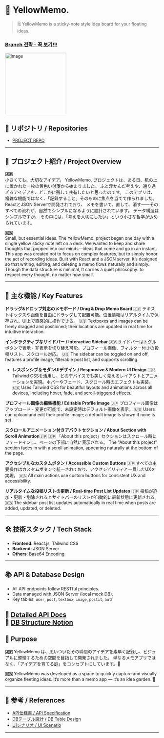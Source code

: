 # 📝 YellowMemo.
> 🗒️ YellowMemo is a sticky-note style idea board for your floating ideas.

### [Branch 전략 - 꼭 보기!!!](https://github.com/girlznight/Project-GirzDay-react-repo/blob/main/README.md)

<img alt="Image" src="https://github.com/user-attachments/assets/d91eb918-1423-4869-a666-5c2476aa4e3e" width="200" height="200"/>

  
## 🔗 リポジトリ / Repositories

- [PROJECT REPO](https://github.com/girlznight/Project-GirzDay-react-repo)

---

## 📖 プロジェクト紹介 / Project Overview

**🇯🇵**  
小さくても、大切なアイデア。
YellowMemo. プロジェクトは、ある日、机の上に置かれた一枚の黄色い付箋から始まりました。
ふと浮かんだ考えや、通り過ぎるアイデアを、どこかに残して共有したいと思ったのです。
このアプリは、複雑な機能ではなく、「記録すること」そのものに焦点を当てて作られました。
ReactとJSON Serverで開発されており、
メモを書いて、直して、消す——そのすべての流れが、自然でシンプルになるように設計されています。
データ構造はシンプルですが、
その中には、「考えを大切にしたい」という小さな哲学が込められています。

**🇺🇸**  
Small, but essential ideas.
The YellowMemo. project began one day with a single yellow sticky note left on a desk.
We wanted to keep and share thoughts that popped into our minds—ideas that come and go in an instant.
This app was created not to focus on complex features, but to simply honor the act of recording ideas.
Built with React and a JSON server,
It’s designed so that writing, editing, and deleting a memo flows naturally and simply.
Though the data structure is minimal,
It carries a quiet philosophy: to respect every thought, no matter how small.

---

## 🌟 主な機能 / Key Features
**ドラッグ&ドロップ対応のメモボード / Drag & Drop Memo Board**
🇯🇵 テキストボックスや画像を自由にドラッグして配置可能。位置情報はリアルタイムで保存され、UI上で直感的に操作できる。
🇺🇸 Textboxes and images can be freely dragged and positioned; their locations are updated in real time for intuitive interaction.

**インタラクティブなサイドバー / Interactive Sidebar**
🇯🇵 サイドバーはトグルボタンで表示・非表示を切り替え可能。プロフィール画像、フィルター付きの投稿リスト、スクロール対応。
🇺🇸 The sidebar can be toggled on and off, features a profile image, filterable post list, and supports scrolling.

- **レスポンシブ＆モダンUIデザイン / Responsive & Modern UI Design**
🇯🇵 Tailwind CSSを活用し、どのデバイスでも美しく見えるレイアウトとアニメーションを実現。ホバーやフェード、スクロール時のエフェクトも実装。
🇺🇸 Uses Tailwind CSS for beautiful layouts and animations across all devices, including hover, fade, and scroll-triggered effects.

**プロフィール画像の編集機能 / Editable Profile Image**
🇯🇵 プロフィール画像はアップロード・変更が可能で、未設定時はデフォルト画像を表示。
🇺🇸 Users can upload and edit their profile image; a default image is shown if none is set.

**スクロールアニメーション付きアバウトセクション / About Section with Scroll Animation**🇯🇵
🇯🇵 「About this project」セクションはスクロール時にフェードインし、ページの下部に自然に表示される。
The "About this project" section fades in with a scroll animation, appearing naturally at the bottom of the page.

**アクセシブルなカスタムボタン / Accessible Custom Buttons**
🇯🇵 すべての主要操作はカスタムボタンで統一されており、アクセシビリティと一貫したUXを実現。
🇺🇸 All main actions use custom buttons for consistent UX and accessibility.

**リアルタイムな投稿リストの更新 / Real-time Post List Updates**
🇯🇵 投稿が追加・更新・削除されるとサイドバーのリストが自動的に最新状態に更新される。
🇺🇸 The sidebar post list updates automatically in real time when posts are added, updated, or deleted.

---

## 🛠 技術スタック / Tech Stack

- **Frontend**: React.js, Tailwind CSS  
- **Backend**: JSON Server  
- **Others**: Base64 Encoding 

---

## 📚 API & Database Design

- All API endpoints follow RESTful principles.
- Data managed with JSON Server (local mock DB).
- Key tables: `user`, `post`, `textbox`, `image`, `postit`, `auth`

📎 [Detailed API Docs](https://www.notion.so/207052ad29dc8064b4b6c6c46db69f2d)  
📎 [DB Structure Notion](https://www.notion.so/DB-207052ad29dc80b1b986f21b748014ad)
---
## 🎯 Purpose

**🇯🇵**
YellowMemo は、思いついたその瞬間のアイデアを素早く記録し、ビジュアルに整理するための空間を目指して開発されました。
単なるメモアプリではなく、「アイデアを育てる庭」をコンセプトにしています。🌱

**🇺🇸**
YellowMemo was developed as a space to quickly capture and visually organize fleeting ideas.
It’s more than a memo app — it’s an idea garden. 🌱


---

## 📎 参考 / References

- [API仕様書 / API Specification](https://www.notion.so/207052ad29dc8064b4b6c6c46db69f2d?source=copy_link)
- [DBテーブル設計 / DB Table Design](https://www.notion.so/DB-207052ad29dc80b1b986f21b748014ad?source=copy_link)
- [UIシナリオ / UI Scenario](https://www.figma.com/design/bHP3cXgSJ24emyrV1yNXRT/Untitled?node-id=0-1&t=94VpRgeA6CHY3eCb-1)

---

